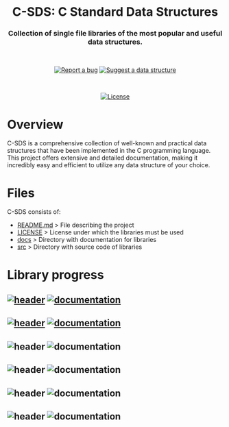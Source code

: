 <div align="center">
	<h1>C-SDS: C Standard Data Structures</h1>
	<h3>Collection of single file libraries of the most popular and useful data structures.</h3>

  <br>
  
  [![Report a bug][issue-badge]][issue-link]
  [![Suggest a data structure][feature-badge]][feature-link]
  
  <br>
  
  [![License][license-badge]][license-link]

</div>

# Overview
C-SDS is a comprehensive collection of well-known and practical data structures that have been implemented in the C programming language.
This project offers extensive and detailed documentation, making it incredibly easy and efficient to utilize any data structure of your choice.

# Files
C-SDS consists of:
* [README.md][readme-link] > File describing the project
* [LICENSE][license-link] > License under which the libraries must be used
* [docs][docs-link] > Directory with documentation for libraries
* [src][src-link] > Directory with source code of libraries

# Library progress
## [![header][stack.h-badge]][stack.h-link] [![documentation][stack.md-badge]][stack.md-link]
## [![header][vector.h-badge]][vector.h-link] [![documentation][vector.md-badge]][vector.md-link]
## ![header][queue.h-badge] ![documentation][queue.md-badge]
## ![header][deque.h-badge] ![documentation][deque.md-badge]
## ![header][set.h-badge] ![documentation][set.md-badge]
## ![header][map.h-badge] ![documentation][map.md-badge]

[issue-link]: https://github.com/PogSmok/C-SDS/issues
[feature-link]: https://github.com/PogSmok//C-SDS/discussions/categories/ideas
[license-link]: https://github.com/PogSmok//C-SDS/blob/master/LICENSE
[readme-link]: https://github.com/PogSmok/C-SDS/blob/master/README.md
[docs-link]: https://github.com/PogSmok/C-SDS/tree/master/docs
[src-link]: https://github.com/PogSmok/C-SDS/tree/master/src
[vector.h-link]: https://github.com/PogSmok/C-SDS/blob/master/src/vector.h
[vector.md-link]: https://github.com/PogSmok/C-SDS/blob/master/docs/vector.md
[stack.h-link]: https://github.com/PogSmok/C-SDS/blob/master/src/stack.h
[stack.md-link]: https://github.com/PogSmok/C-SDS/blob/master/docs/stack.md

[issue-badge]: https://img.shields.io/badge/%F0%9F%91%BE-Report%20a%20bug-%23a8161b?style=for-the-badge&labelColor=%23ab5053
[feature-badge]: https://img.shields.io/badge/%F0%9F%92%A1-Suggest%20a%20feature-%2300d1ca?style=for-the-badge&labelColor=%23c8f7f6
[license-badge]: https://img.shields.io/badge/Apache%202.0-red?style=for-the-badge&label=License
[stack.h-badge]: https://img.shields.io/badge/%E2%9C%94%EF%B8%8F-stack.h-green?style=for-the-badge&labelColor=%23858483
[stack.md-badge]: https://img.shields.io/badge/%E2%9C%94%EF%B8%8F-stack.md-green?style=for-the-badge&labelColor=%23858483
[vector.h-badge]: https://img.shields.io/badge/%E2%9C%94%EF%B8%8F-vector.h-green?style=for-the-badge&labelColor=%23858483
[vector.md-badge]: https://img.shields.io/badge/%E2%9C%94%EF%B8%8F-vector.md-green?style=for-the-badge&labelColor=%23858483
[queue.h-badge]: https://img.shields.io/badge/%E2%9D%8C-queue.h-red?style=for-the-badge&labelColor=%23858483
[queue.md-badge]: https://img.shields.io/badge/%E2%9D%8C-queue.md-red?style=for-the-badge&labelColor=%23858483
[deque.h-badge]: https://img.shields.io/badge/%E2%9D%8C-deque.h-red?style=for-the-badge&labelColor=%23858483
[deque.md-badge]: https://img.shields.io/badge/%E2%9D%8C-deque.md-red?style=for-the-badge&labelColor=%23858483
[set.h-badge]: https://img.shields.io/badge/%E2%9D%8C-set.h-red?style=for-the-badge&labelColor=%23858483
[set.md-badge]: https://img.shields.io/badge/%E2%9D%8C-set.md-red?style=for-the-badge&labelColor=%23858483
[map.h-badge]: https://img.shields.io/badge/%E2%9D%8C-map.h-red?style=for-the-badge&labelColor=%23858483
[map.md-badge]: https://img.shields.io/badge/%E2%9D%8C-map.md-red?style=for-the-badge&labelColor=%23858483
